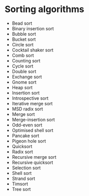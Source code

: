 # Sorting algorithms
- Bead sort
- Binary insertion sort
- Bubble sort
- Bucket sort
- Circle sort
- Cocktail shaker sort
- Comb sort
- Counting sort
- Cycle sort
- Double sort
- Exchange sort
- Gnome sort
- Heap sort
- Insertion sort
- Introspective sort
- Iterative merge sort
- MSD radix sort
- Merge sort
- Merge-insertion sort
- Odd-even sort
- Optimised shell sort
- Pancake sort
- Pigeon hole sort
- Quicksort
- Radix sort
- Recursive merge sort
- Recursive quicksort
- Selection sort
- Shell sort
- Strand sort
- Timsort
- Tree sort
